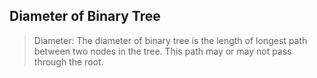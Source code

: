 ## Diameter of Binary Tree

> Diameter: The diameter of binary tree is the length of longest path between two nodes in the tree.
> This path may or may not pass through the root.




